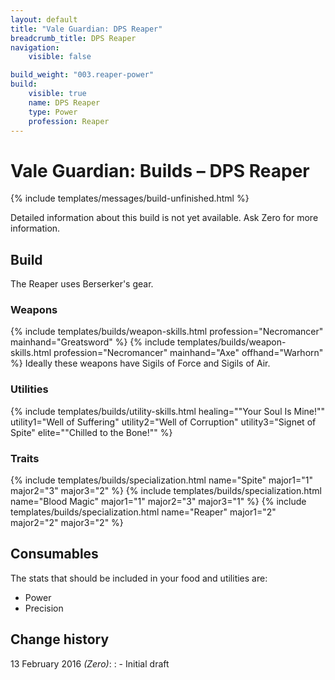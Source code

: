 ```yaml
---
layout: default
title: "Vale Guardian: DPS Reaper"
breadcrumb_title: DPS Reaper
navigation:
    visible: false

build_weight: "003.reaper-power"
build:
    visible: true
    name: DPS Reaper
    type: Power
    profession: Reaper
---
```


# Vale Guardian: Builds &ndash; DPS Reaper
{% include templates/messages/build-unfinished.html %}

Detailed information about this build is not yet available. Ask Zero for more information.

## Build
The Reaper uses Berserker's gear.

### Weapons
{% include templates/builds/weapon-skills.html profession="Necromancer" mainhand="Greatsword" %}
{% include templates/builds/weapon-skills.html profession="Necromancer" mainhand="Axe" offhand="Warhorn" %}
Ideally these weapons have Sigils of Force and Sigils of Air.

### Utilities
{% include templates/builds/utility-skills.html healing="&quot;Your Soul Is Mine!&quot;" utility1="Well of Suffering" utility2="Well of Corruption" utility3="Signet of Spite" elite="&quot;Chilled to the Bone!&quot;" %}

### Traits
{% include templates/builds/specialization.html name="Spite" major1="1" major2="3" major3="2" %}
{% include templates/builds/specialization.html name="Blood Magic" major1="1" major2="3" major3="1" %}
{% include templates/builds/specialization.html name="Reaper" major1="2" major2="2" major3="2" %}

## Consumables
The stats that should be included in your food and utilities are:

- Power
- Precision

## Change history
13 February 2016 *(Zero)*:
: - Initial draft
